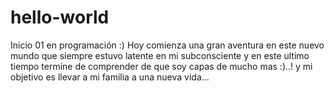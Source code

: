 # hello-world
Inicio 01 en programación :)
Hoy comienza una gran aventura en este nuevo mundo que siempre estuvo latente en mi subconsciente y en este ultimo tiempo termine de comprender de que soy capas de mucho mas :)..!
 y mi  objetivo es llevar a mi familia a una nueva vida...
